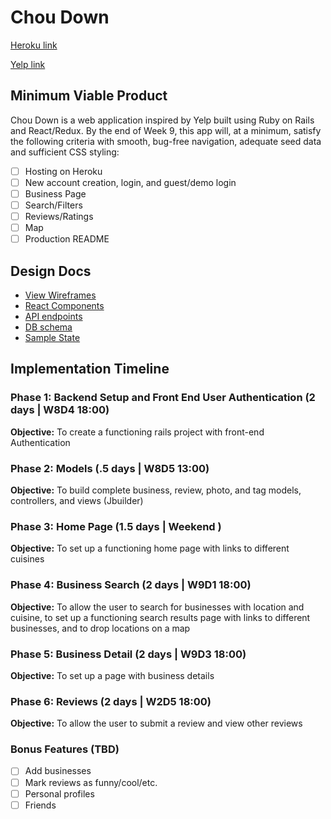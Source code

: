 # Chou Down

[Heroku link][heroku]

[Yelp link][yelp]

[heroku]: https://choudown.herokuapp.com/
[yelp]: https://www.yelp.com/

## Minimum Viable Product

Chou Down is a web application inspired by Yelp built using Ruby on Rails
and React/Redux.  By the end of Week 9, this app will, at a minimum, satisfy the
following criteria with smooth, bug-free navigation, adequate seed data and
sufficient CSS styling:

- [ ] Hosting on Heroku
- [ ] New account creation, login, and guest/demo login
- [ ] Business Page
- [ ] Search/Filters
- [ ] Reviews/Ratings
- [ ] Map
- [ ] Production README

## Design Docs
* [View Wireframes][wireframes]
* [React Components][components]
* [API endpoints][api-endpoints]
* [DB schema][schema]
* [Sample State][sample-state]

[wireframes]: ./wireframes
[components]: ./component-hierarchy.md
[sample-state]: ./sample-state.md
[api-endpoints]: ./api-endpoints.md
[schema]: ./schema.md

## Implementation Timeline

### Phase 1: Backend Setup and Front End User Authentication (2 days | W8D4 18:00)

**Objective:** To create a functioning rails project with front-end Authentication

### Phase 2: Models (.5 days | W8D5 13:00)

**Objective:** To build complete business, review, photo, and tag models, controllers, and views (Jbuilder)

### Phase 3: Home Page (1.5 days | Weekend )

**Objective:** To set up a functioning home page with links to different cuisines

### Phase 4: Business Search (2 days | W9D1 18:00)

**Objective:** To allow the user to search for businesses with location and cuisine, to set up a functioning search results page with links to different businesses, and to drop locations on a map

### Phase 5: Business Detail (2 days | W9D3 18:00)

**Objective:** To set up a page with business details

### Phase 6: Reviews (2 days | W2D5 18:00)

**Objective:** To allow the user to submit a review and view other reviews

### Bonus Features (TBD)
- [ ] Add businesses
- [ ] Mark reviews as funny/cool/etc.
- [ ] Personal profiles
- [ ] Friends
